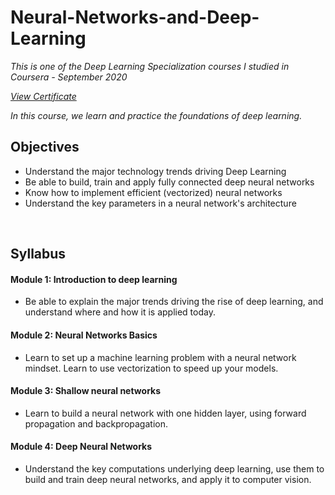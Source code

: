 # Neural-Networks-and-Deep-Learning

*This is one of the Deep Learning Specialization courses I studied in Coursera - September 2020*

*[View Certificate](https://www.coursera.org/account/accomplishments/verify/D2EXJN8XNHN3)*

*In this course, we learn and practice the foundations of deep learning.*

## Objectives

- Understand the major technology trends driving Deep Learning
- Be able to build, train and apply fully connected deep neural networks 
- Know how to implement efficient (vectorized) neural networks 
- Understand the key parameters in a neural network's architecture 

<br>

## Syllabus

#### Module 1: Introduction to deep learning
- Be able to explain the major trends driving the rise of deep learning, and understand where and how it is applied today.

#### Module 2: Neural Networks Basics
- Learn to set up a machine learning problem with a neural network mindset. Learn to use vectorization to speed up your models.

#### Module 3: Shallow neural networks
- Learn to build a neural network with one hidden layer, using forward propagation and backpropagation.

#### Module 4: Deep Neural Networks
- Understand the key computations underlying deep learning, use them to build and train deep neural networks, and apply it to computer vision.
